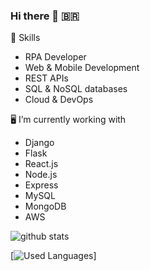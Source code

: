 ### Hi there 👋 🇧🇷


🤖 Skills
+ RPA Developer
+ Web & Mobile Development
+ REST APIs
+ SQL & NoSQL databases
+ Cloud & DevOps


🖥️ I’m currently working with
+ Django 
+ Flask
+ React.js
+ Node.js
+ Express
+ MySQL
+ MongoDB
+ AWS


![github stats](https://github-readme-stats.vercel.app/api?username=FehRoque&show_icons=true&theme=merko)

[![Used Languages](https://github-readme-stats.vercel.app/api/top-langs/?username=FehRoque&show_icons=true&theme=dark)]

<!--
**FehRoque/FehRoque** is a ✨ _special_ ✨ repository because its `README.md` (this file) appears on your GitHub profile.

Here are some ideas to get you started:

- 🔭 I’m currently working on ...
- 🌱 I’m currently learning ...
- 👯 I’m looking to collaborate on ...
- 🤔 I’m looking for help with ...
- 💬 Ask me about ...
- 📫 How to reach me: ...
- 😄 Pronouns: ...
- ⚡ Fun fact: ...
-->
